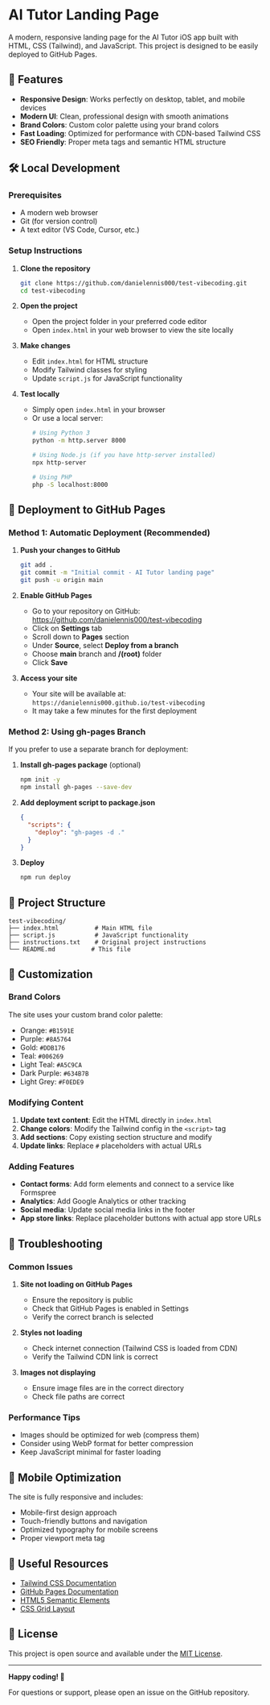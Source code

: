 # AI Tutor Landing Page

A modern, responsive landing page for the AI Tutor iOS app built with HTML, CSS (Tailwind), and JavaScript. This project is designed to be easily deployed to GitHub Pages.

## 🚀 Features

- **Responsive Design**: Works perfectly on desktop, tablet, and mobile devices
- **Modern UI**: Clean, professional design with smooth animations
- **Brand Colors**: Custom color palette using your brand colors
- **Fast Loading**: Optimized for performance with CDN-based Tailwind CSS
- **SEO Friendly**: Proper meta tags and semantic HTML structure

## 🛠️ Local Development

### Prerequisites

- A modern web browser
- Git (for version control)
- A text editor (VS Code, Cursor, etc.)

### Setup Instructions

1. **Clone the repository**
   ```bash
   git clone https://github.com/danielennis000/test-vibecoding.git
   cd test-vibecoding
   ```

2. **Open the project**
   - Open the project folder in your preferred code editor
   - Open `index.html` in your web browser to view the site locally

3. **Make changes**
   - Edit `index.html` for HTML structure
   - Modify Tailwind classes for styling
   - Update `script.js` for JavaScript functionality

4. **Test locally**
   - Simply open `index.html` in your browser
   - Or use a local server:
     ```bash
     # Using Python 3
     python -m http.server 8000
     
     # Using Node.js (if you have http-server installed)
     npx http-server
     
     # Using PHP
     php -S localhost:8000
     ```

## 🚀 Deployment to GitHub Pages

### Method 1: Automatic Deployment (Recommended)

1. **Push your changes to GitHub**
   ```bash
   git add .
   git commit -m "Initial commit - AI Tutor landing page"
   git push -u origin main
   ```

2. **Enable GitHub Pages**
   - Go to your repository on GitHub: https://github.com/danielennis000/test-vibecoding
   - Click on **Settings** tab
   - Scroll down to **Pages** section
   - Under **Source**, select **Deploy from a branch**
   - Choose **main** branch and **/(root)** folder
   - Click **Save**

3. **Access your site**
   - Your site will be available at: `https://danielennis000.github.io/test-vibecoding`
   - It may take a few minutes for the first deployment

### Method 2: Using gh-pages Branch

If you prefer to use a separate branch for deployment:

1. **Install gh-pages package** (optional)
   ```bash
   npm init -y
   npm install gh-pages --save-dev
   ```

2. **Add deployment script to package.json**
   ```json
   {
     "scripts": {
       "deploy": "gh-pages -d ."
     }
   }
   ```

3. **Deploy**
   ```bash
   npm run deploy
   ```

## 📁 Project Structure

```
test-vibecoding/
├── index.html          # Main HTML file
├── script.js           # JavaScript functionality
├── instructions.txt    # Original project instructions
└── README.md          # This file
```

## 🎨 Customization

### Brand Colors

The site uses your custom brand color palette:
- Orange: `#B1591E`
- Purple: `#8A5764`
- Gold: `#DDB176`
- Teal: `#006269`
- Light Teal: `#A5C9CA`
- Dark Purple: `#634B7B`
- Light Grey: `#F0EDE9`

### Modifying Content

1. **Update text content**: Edit the HTML directly in `index.html`
2. **Change colors**: Modify the Tailwind config in the `<script>` tag
3. **Add sections**: Copy existing section structure and modify
4. **Update links**: Replace `#` placeholders with actual URLs

### Adding Features

- **Contact forms**: Add form elements and connect to a service like Formspree
- **Analytics**: Add Google Analytics or other tracking
- **Social media**: Update social media links in the footer
- **App store links**: Replace placeholder buttons with actual app store URLs

## 🔧 Troubleshooting

### Common Issues

1. **Site not loading on GitHub Pages**
   - Ensure the repository is public
   - Check that GitHub Pages is enabled in Settings
   - Verify the correct branch is selected

2. **Styles not loading**
   - Check internet connection (Tailwind CSS is loaded from CDN)
   - Verify the Tailwind CDN link is correct

3. **Images not displaying**
   - Ensure image files are in the correct directory
   - Check file paths are correct

### Performance Tips

- Images should be optimized for web (compress them)
- Consider using WebP format for better compression
- Keep JavaScript minimal for faster loading

## 📱 Mobile Optimization

The site is fully responsive and includes:
- Mobile-first design approach
- Touch-friendly buttons and navigation
- Optimized typography for mobile screens
- Proper viewport meta tag

## 🔗 Useful Resources

- [Tailwind CSS Documentation](https://tailwindcss.com/docs)
- [GitHub Pages Documentation](https://docs.github.com/en/pages)
- [HTML5 Semantic Elements](https://developer.mozilla.org/en-US/docs/Web/HTML/Element)
- [CSS Grid Layout](https://developer.mozilla.org/en-US/docs/Web/CSS/CSS_Grid_Layout)

## 📄 License

This project is open source and available under the [MIT License](LICENSE).

---

**Happy coding! 🚀**

For questions or support, please open an issue on the GitHub repository. 